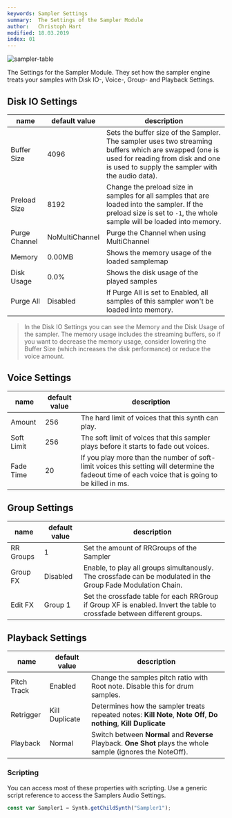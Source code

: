 ```yaml
---
keywords: Sampler Settings
summary:  The Settings of the Sampler Module
author:   Christoph Hart
modified: 18.03.2019
index: 01
---
```

![sampler-table](/images/custom/sampler-settings.png) 


The Settings for the Sampler Module. They set how the sampler engine treats your samples with Disk IO-, Voice-, Group- and Playback Settings.


## Disk IO Settings	

| name | default value | description |
| --- | --- | ------------ |
| Buffer Size | 4096 | Sets the buffer size of the Sampler. The sampler uses two streaming buffers which are swapped (one is used for reading from disk and one is used to supply the sampler with the audio data). |
| Preload Size | 8192 | Change the preload size in samples for all samples that are loaded into the sampler. If the preload size is set to `-1`, the whole sample will be loaded into memory.|
| Purge Channel | NoMultiChannel | Purge the Channel when using MultiChannel|
| Memory | 0.00MB | Shows the memory usage of the loaded samplemap |
| Disk Usage | 0.0% | Shows the disk usage of the played samples |
| Purge All | Disabled | If Purge All is set to Enabled, all samples of this sampler won't be loaded into memory. |

> In the Disk IO Settings you can see the Memory and the Disk Usage of the sampler. The memory usage includes the streaming buffers, so if you want to decrease the memory usage, consider lowering the Buffer Size (which increases the disk performance) or reduce the voice amount.

## Voice Settings

| name | default value | description |
| --- | --- | ------------ |
| Amount | 256 | The hard limit of voices that this synth can play. |
| Soft Limit | 256 | The soft limit of voices that this sampler plays before it  starts to fade out voices.   |
| Fade Time | 20 | If you play more than the number of soft-limit voices this setting will determine the fadeout time of each voice that is going to be killed in ms. |


## Group Settings

| name | default value | description |
| --- | --- | ------------ |
| RR Groups | 1 | Set the amount of RRGroups of the Sampler |
| Group FX | Disabled | Enable, to play all groups simultanously. The crossfade can be modulated in the Group Fade Modulation Chain. |
| Edit FX | Group 1 | Set the crossfade table for each RRGroup if Group XF is enabled. Invert the table to crossfade between different groups. |

  
## Playback Settings

| name | default value | description |
| ---- | ---- | ---------- |
| Pitch Track | Enabled | Change the samples pitch ratio with Root note. Disable this for drum samples. |
| Retrigger | Kill Duplicate | Determines how the sampler treats repeated notes: **Kill Note**, **Note Off**, **Do nothing**, **Kill Duplicate** |
| Playback | Normal | Switch between **Normal** and **Reverse** Playback. **One Shot** plays the whole sample (ignores the NoteOff). |



### Scripting

You can access most of these properties with scripting. Use a generic script reference to access the Samplers Audio Settings. 

```javascript
const var Sampler1 = Synth.getChildSynth("Sampler1");
```